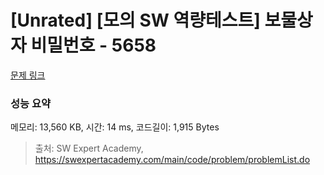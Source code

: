 # [Unrated] [모의 SW 역량테스트] 보물상자 비밀번호 - 5658 

[문제 링크](https://swexpertacademy.com/main/code/problem/problemDetail.do?contestProbId=AWXRUN9KfZ8DFAUo) 

### 성능 요약

메모리: 13,560 KB, 시간: 14 ms, 코드길이: 1,915 Bytes



> 출처: SW Expert Academy, https://swexpertacademy.com/main/code/problem/problemList.do